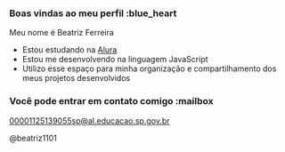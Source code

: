 ### Boas vindas ao meu perfil :blue_heart

Meu nome é Beatriz Ferreira 

- Estou estudando na [Alura](https://www.alura.com.br)
- Estou me desenvolvendo na linguagem JavaScript
- Utilizo esse espaço para minha organização e compartilhamento dos meus projetos desenvolvidos

### Você pode entrar em contato comigo :mailbox

00001125139055sp@al.educacao.sp.gov.br

@beatriz1101
